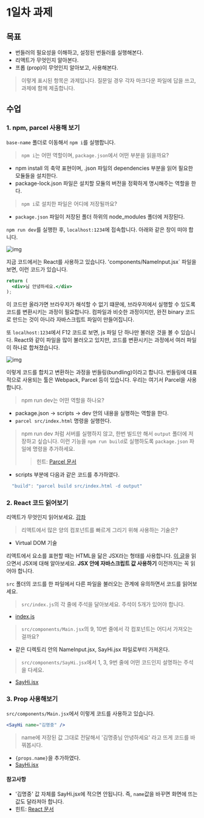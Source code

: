 # 1일차 과제 
## 목표
- 번들러의 필요성을 이해하고, 설정된 번들러를 실행해본다.
- 리액트가 무엇인지 알아본다.
- 프롭 (prop)이 무엇인지 알아보고, 사용해본다.

> 이렇게 표시된 항목은 과제입니다.
> 질문일 경우 각자 마크다운 파일에 답을 쓰고, 과제에 함께 제출합니다.

## 수업
### 1. npm, parcel 사용해 보기
`base-name` 폴더로 이동해서 `npm i`를 실행합니다.

> `npm i`는 어떤 역할이며, `package.json`에서 어떤 부분을 읽을까요?
- npm install 의 축약 표현이며, .json 파일의 dependencies 부분을 읽어 필요한 모듈들을 설치한다.
- package-lock.json 파일은 설치할 모듈의 버전을 정확하게 명시해주는 역할을 한다.

> `npm i`로 설치한 파일은 어디에 저장될까요?
- `package.json` 파일이 저장된 폴더 하위의 node_modules 폴더에 저장된다.

`npm run dev`를 실행한 후, `localhost:1234`에 접속합니다. 아래와 같은 창이 떠야 합니다.

![img](imgs/start.png)

지금 코드에서는 React를 사용하고 있습니다. 'components/NameInput.jsx` 파일을 보면, 이런 코드가 있습니다.
```jsx
return (
  <div>님 안녕하세요.</div>
);
```
이 코드만 올라가면 브라우저가 해석할 수 없기 떄문에, 브라우저에서 실행할 수 있도록 코드를 변환시키는 과정이 필요합니다.
컴파일과 비슷한 과정이지만, 완전 binary 코드로 만드는 것이 아니라 자바스크립트 파일이 만들어집니다.

또 `localhost:1234`에서 F12 코드로 보면, js 파일 단 하나만 불러온 것을 볼 수 있습니다.
React와 같이 파일을 많이 불러오고 있지만, 코드를 변환시키는 과정에서 여러 파일이 하나로 합쳐졌습니다.

![img](imgs/bundling-src.png)

이렇게 코드를 합치고 변환하는 과정을 번들링(bundling)이라고 합니다.
번들링에 대표적으로 사용되는 툴은 Webpack, Parcel 등이 있습니다. 우리는 여기서 Parcel을 사용합니다.

> npm run dev는 어떤 역할을 하나요?
- package.json -> scripts -> dev 안의 내용을 실행하는 역할을 한다.
- `parcel src/index.html` 명령을 실행한다.

> npm run dev 처럼 서버를 실행하지 않고, 한번 빌드만 해서 `output` 폴더에 저장하고 싶습니다.
> 이런 기능을 `npm run build`로 실행하도록 `package.json` 파일에 명령을 추가하세요.
>> 힌트: [Parcel 문서](https://parceljs.org/cli.html)
- scripts 부분에 다음과 같은 코드를 추가하였다.
```javascript
  "build": "parcel build src/index.html -d output"
```

### 2. React 코드 읽어보기

리액트가 무엇인지 읽어보세요.
[강좌](https://velopert.com/3612)

> 리액트에서 많은 양의 컴포넌트를 빠르게 그리기 위해 사용하는 기술은?
- Virtual DOM 기술

리액트에서 요소를 표현할 때는 HTML을 닮은 JSX라는 형태를 사용합니다.
[이 글](https://velopert.com/3626)을 읽으면서 JSX에 대해 알아보세요.
**JSX 안에 자바스크립트 값 사용하기** 이전까지는 꼭 읽어야 합니다.

`src` 폴더의 코드를 한 파일에서 다른 파일을 불러오는 관계에 유의하면서 코드를 읽어보세요.

> `src/index.js`의 각 줄에 주석을 달아보세요. 주석이 5개가 있어야 합니다.
- [index.js](https://github.com/regitiger98/waas-react/blob/master/day1/base-name/src/index.js)

> `src/components/Main.jsx`의 9, 10번 줄에서 각 컴포넌트는 어디서 가져오는 걸까요?
- 같은 디렉토리 안의 NameInput.jsx, SayHi.jsx 파일로부터 가져온다.

> `src/components/SayHi.jsx`에서 1, 3, 9번 줄에 어떤 코드인지 설명하는 주석을 다세요.
-  [SayHi.jsx](https://github.com/regitiger98/waas-react/blob/master/day1/base-name/src/components/SayHi.jsx)

### 3. Prop 사용해보기

`src/components/Main.jsx`에서 이렇게 코드를 사용하고 있습니다.

```jsx
<SayHi name="김명중" />
```
> name에 저장된 값 그대로 전달해서 '김명중님 안녕하세요' 라고 뜨게 코드를 바꿔봅시다.
- `{props.name}`을 추가하였다.
- [SayHi.jsx](https://github.com/regitiger98/waas-react/blob/master/day1/base-name/src/components/SayHi.jsx)

#### 참고사항
- '김명중' 값 자체를 SayHi.jsx에 적으면 안됩니다. 즉, `name`값을 바꾸면 화면에 뜨는 값도 달라져아 합니다.
- 힌트: [React 문서](https://reactjs-kr.firebaseapp.com/tutorial/tutorial.html)